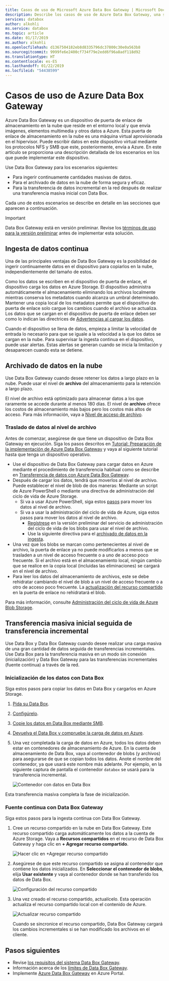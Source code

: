 ```yaml
---
title: Casos de uso de Microsoft Azure Data Box Gateway | Microsoft Docs
description: Describe los casos de uso de Azure Data Box Gateway, una solución de almacenamiento de aplicaciones virtuales que permite transferir datos en Azure.
services: databox
author: alkohli
ms.service: databox
ms.topic: article
ms.date: 01/17/2019
ms.author: alkohli
ms.openlocfilehash: d1367504182eb8d8335796dc37800c30e0a563b8
ms.sourcegitcommit: 9999fe6e2400cf734f79e2edd6f96a8adf118d92
ms.translationtype: HT
ms.contentlocale: es-ES
ms.lasthandoff: 01/22/2019
ms.locfileid: "54438599"
---
```

# <a name="use-cases-for-azure-data-box-gateway"></a>Casos de uso de Azure Data Box Gateway

Azure Data Box Gateway es un dispositivo de puerta de enlace de almacenamiento en la nube que reside en el entorno local y que envía imágenes, elementos multimedia y otros datos a Azure. Esta puerta de enlace de almacenamiento en la nube es una máquina virtual aprovisionada en el hipervisor. Puede escribir datos en este dispositivo virtual mediante los protocolos NFS y SMB que este, posteriormente, envía a Azure. En este artículo se proporciona una descripción detallada de los escenarios en los que puede implementar este dispositivo.

Use Data Box Gateway para los escenarios siguientes:

- Para ingerir continuamente cantidades masivas de datos.
- Para el archivado de datos en la nube de forma segura y eficaz.
- Para la transferencia de datos incremental en la red después de realizar una transferencia masiva inicial con Data Box.

Cada uno de estos escenarios se describe en detalle en las secciones que aparecen a continuación.

> [!IMPORTANT]
> Data Box Gateway está en versión preliminar. Revise los [términos de uso para la versión preliminar](https://azure.microsoft.com/support/legal/preview-supplemental-terms/) antes de implementar esta solución.

## <a name="continuous-data-ingestion"></a>Ingesta de datos continua

Una de las principales ventajas de Data Box Gateway es la posibilidad de ingerir continuamente datos en el dispositivo para copiarlos en la nube, independientemente del tamaño de estos.

Como los datos se escriben en el dispositivo de puerta de enlace, el dispositivo carga los datos en Azure Storage. El dispositivo administra automáticamente el almacenamiento eliminando los archivos localmente mientras conserva los metadatos cuando alcanza un umbral determinado. Mantener una copia local de los metadatos permite que el dispositivo de puerta de enlace solo cargue los cambios cuando el archivo se actualiza. Los datos que se cargan en el dispositivo de puerta de enlace deben ser como lo indican las directrices de [Advertencias al cargar los datos](data-box-gateway-limits.md#data-upload-caveats).

Cuando el dispositivo se llena de datos, empieza a limitar la velocidad de entrada lo necesario para que se iguale a la velocidad a la que los datos se cargan en la nube. Para supervisar la ingesta continua en el dispositivo, puede usar alertas. Estas alertas se generan cuando se inicia la limitación y desaparecen cuando esta se detiene.

## <a name="cloud-archival-of-data"></a>Archivado de datos en la nube

Use Data Box Gateway cuando desee retener los datos a largo plazo en la nube. Puede usar el nivel de **archivo** del almacenamiento para la retención a largo plazo.

El nivel de archivo está optimizado para almacenar datos a los que raramente se accede durante al menos 180 días. El nivel de **archivo** ofrece los costos de almacenamiento más bajos pero los costos más altos de acceso. Para más información, vaya a [Nivel de acceso de archivo](/azure/storage/blobs/storage-blob-storage-tiers#archive-access-tier).

### <a name="move-data-to-archive-tier"></a>Traslado de datos al nivel de archivo

Antes de comenzar, asegúrese de que tiene un dispositivo de Data Box Gateway en ejecución. Siga los pasos descritos en [Tutorial: Preparación de la implementación de Azure Data Box Gateway](data-box-gateway-deploy-prep.md) y vaya al siguiente tutorial hasta que tenga un dispositivo operativo.

- Use el dispositivo de Data Box Gateway para cargar datos en Azure mediante el procedimiento de transferencia habitual como se describe en [Transferencia de datos con Azure Data Box Gateway](data-box-gateway-deploy-add-shares.md).
- Después de cargar los datos, tendrá que moverlos al nivel de archivo. Puede establecer el nivel de blob de dos maneras: Mediante un script de Azure PowerShell o mediante una directiva de administración del ciclo de vida de Azure Storage.  
    - Si va a usar Azure PowerShell, siga estos [pasos](/azure/databox/data-box-how-to-set-data-tier#use-azure-powershell-to-set-the-blob-tier) para mover los datos al nivel de archivo.
    - Si va a usar la administración del ciclo de vida de Azure, siga estos pasos para mover los datos al nivel de archivo.
        - [Regístrese](/azure/storage/common/storage-lifecycle-management-concepts#register-for-preview) en la versión preliminar del servicio de administración del ciclo de vida de los blobs para usar el nivel de archivo.
        - Use la siguiente directiva para el [archivado de datos en la ingesta](/azure/storage/blobs/storage-lifecycle-management-concepts#archive-data-at-ingest).
- Una vez que los blobs se marcan como pertenecientes al nivel de archivo, la puerta de enlace ya no puede modificarlos a menos que se trasladen a un nivel de acceso frecuente o a uno de acceso poco frecuente. Si el archivo está en el almacenamiento local, ningún cambio que se realice en la copia local (incluidas las eliminaciones) se cargará en el nivel de archivo.
- Para leer los datos del almacenamiento de archivos, este se debe rehidratar cambiando el nivel de blob a un nivel de acceso frecuente o a otro de acceso poco frecuente. La [actualización del recurso compartido](data-box-gateway-manage-shares.md#refresh-shares) en la puerta de enlace no rehidratará el blob.

Para más información, consulte [Administración del ciclo de vida de Azure Blob Storage](/azure/storage/common/storage-lifecycle-management-concepts).

## <a name="initial-bulk-transfer-followed-by-incremental-transfer"></a>Transferencia masiva inicial seguida de transferencia incremental

Use Data Box y Data Box Gateway cuando desee realizar una carga masiva de una gran cantidad de datos seguida de transferencias incrementales. Use Data Box para la transferencia masiva en un modo sin conexión (inicialización) y Data Box Gateway para las transferencias incrementales (fuente continua) a través de la red.

### <a name="seed-the-data-with-data-box"></a>Inicialización de los datos con Data Box

Siga estos pasos para copiar los datos en Data Box y cargarlos en Azure Storage.

1. [Pida su Data Box](/azure/databox/data-box-deploy-ordered).
2. [Configúrelo](/azure/databox/data-box-deploy-set-up).
3. [Copie los datos en Data Box mediante SMB](/azure/databox/data-box-deploy-copy-data).
4. [Devuelva el Data Box y compruebe la carga de datos en Azure](/azure/databox/data-box-deploy-picked-up).
5. Una vez completada la carga de datos en Azure, todos los datos deben estar en contenedores de almacenamiento de Azure. En la cuenta de almacenamiento de Data Box, vaya al contenedor de blobs (y archivos) para asegurarse de que se copian todos los datos. Anote el nombre del contenedor, ya que usará este nombre más adelante. Por ejemplo, en la siguiente captura de pantalla el contenedor `databox` se usará para la transferencia incremental.

    ![Contenedor con datos en Data Box](media/data-box-gateway-use-cases/data-container1.png)

Esta transferencia masiva completa la fase de inicialización.

### <a name="ongoing-feed-with-data-box-gateway"></a>Fuente continua con Data Box Gateway

Siga estos pasos para la ingesta continua con Data Box Gateway.

1. Cree un recurso compartido en la nube en Data Box Gateway. Este recurso compartido carga automáticamente los datos a la cuenta de Azure Storage. Vaya a **Recursos compartidos** en el recurso de Data Box Gateway y haga clic en **+ Agregar recurso compartido**.

    ![Hacer clic en +Agregar recurso compartido](media/data-box-gateway-use-cases/add-share1.png)

2. Asegúrese de que este recurso compartido se asigna al contenedor que contiene los datos inicializados. En **Seleccionar el contenedor de blobs**, elija **Usar existente** y vaya al contenedor donde se han transferido los datos de Data Box.

    ![Configuración del recurso compartido](media/data-box-gateway-use-cases/share-settings-select-existing-container1.png)

3. Una vez creado el recurso compartido, actualícelo. Esta operación actualiza el recurso compartido local con el contenido de Azure.

    ![Actualizar recurso compartido](media/data-box-gateway-use-cases/refresh-share1.png)

    Cuando se sincronice el recurso compartido, Data Box Gateway cargará los cambios incrementales si se han modificado los archivos en el cliente.

## <a name="next-steps"></a>Pasos siguientes

- Revise [los requisitos del sistema Data Box Gateway](data-box-gateway-system-requirements.md).
- Información acerca de los [límites de Data Box Gateway](data-box-gateway-limits.md).
- Implemente [Azure Data Box Gateway](data-box-gateway-deploy-prep.md) en Azure Portal.
